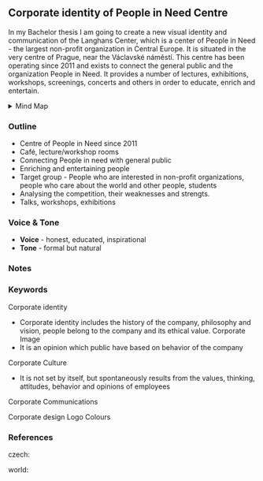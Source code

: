 ## Corporate identity of People in Need Centre ##

In my Bachelor thesis I am going to create a new visual identity and communication of the Langhans Center, which is a center of People in Need - the largest non-profit organization in Central Europe. It is situated in the very centre of Prague, near the Václavské náměstí. This centre has been operating since 2011 and exists to connect the general public and the organization People in Need. It provides a number of lectures, exhibitions, workshops, screenings, concerts and others in order to educate, enrich and entertain. 
<details>
  <summary>Mind Map</summary>

![Mind Map](mind-map-dlouhej-honza.png)
</details>

### Outline ###
- Centre of People in Need since 2011
- Café, lecture/workshop rooms
- Connecting People in need with general public
- Enriching and entertaining people
- Target group - People who are interested in non-profit organizations, people who care about the world and other people, students
- Analysing the competition, their weaknesses and strengts.
- Talks, workshops, exhibitions

### Voice & Tone
- **Voice** - honest, educated, inspirational
- **Tone** - formal but natural

### Notes

### Keywords
Corporate identity
* Corporate identity includes the history of the company, philosophy and vision, people belong to the company and its ethical value. 
Corporate Image
* It is an opinion which public have based on behavior of the company

Corporate Culture
* It is not set by itself, but spontaneously results from the values, thinking, attitudes, behavior and opinions of employees

Corporate Communications

Corporate design
Logo
Colours




### References

czech:

world:
